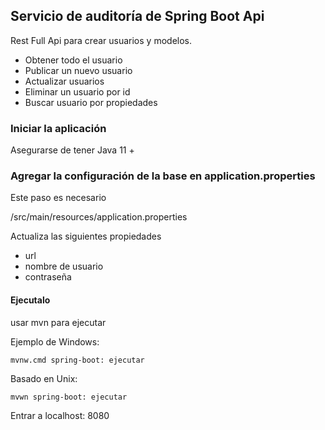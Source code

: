 ## Servicio de auditoría de Spring Boot Api

Rest Full Api para crear usuarios y modelos.
 
* Obtener todo el usuario
* Publicar un nuevo usuario
* Actualizar usuarios
* Eliminar un usuario por id
* Buscar usuario por propiedades

### Iniciar la aplicación
Asegurarse de tener
Java 11 +

### Agregar la configuración de la base en application.properties
Este paso es necesario

/src/main/resources/application.properties

Actualiza las siguientes propiedades

* url
* nombre de usuario
* contraseña

#### Ejecutalo
usar mvn para ejecutar

Ejemplo de Windows:

    mvnw.cmd spring-boot: ejecutar

Basado en Unix:

    mvwn spring-boot: ejecutar

Entrar a localhost: 8080




